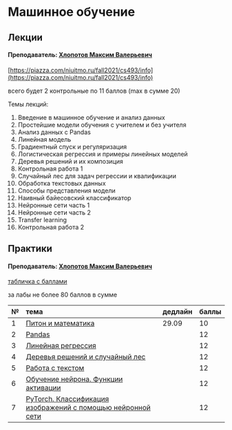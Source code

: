 # Машинное обучение

## Лекции

#### Преподаватель: [Хлопотов Максим Валерьевич](https://isu.ifmo.ru/pls/apex/f?p=2143:3:103572934657565::NO::PID:115801)

[https://piazza.com/niuitmo.ru/fall2021/cs493/info](https://piazza.com/niuitmo.ru/fall2021/cs493/info)

всего будет 2 контрольные по 11 баллов \(max в сумме 20\)

Темы лекций:  
1. Введение в машинное обучение и анализ данных  
2. Простейшие модели обучения с учителем и без учителя  
3. Анализ данных с Pandas  
4. Линейная модель  
5. Градиентный спуск и регуляризация  
6. Логистическая регрессия и примеры линейных моделей  
7. Деревья решений и их композиция  
8. Контрольная работа 1  
9. Случайный лес для задач регрессии и квалификации  
10. Обработка текстовых данных  
11. Способы представления модели  
12. Наивный байесовский классификатор  
13. Нейронные сети часть 1  
14. Нейронные сети часть 2  
15. Transfer learning  
16. Контрольная работа 2

## Практики

#### Преподаватель: [Хлопотов Максим Валерьевич](https://isu.ifmo.ru/pls/apex/f?p=2143:3:103572934657565::NO::PID:115801)

[табличка с баллами](https://docs.google.com/spreadsheets/d/1qo03lRyhl5xM4_Kx3jzJSb9K2vRGm9dXIqbUDmrkxMc/edit#gid=1070028933)

за лабы не более 80 баллов в сумме

| № | тема | дедлайн | баллы |
| :--- | :--- | :--- | :--- |
| 1 | [Питон и математика](https://drive.google.com/drive/folders/13riQMzd98q87wIjgUDX7Y-BywaAtunk-) | 29.09 | 10 |
| 2 | [Pandas](https://drive.google.com/drive/folders/1xP5H0bEgEXfZq6vLpKmE5xn14Dhjdmju) |  | 12 |
| 3 | [Линейная регрессия](https://drive.google.com/drive/folders/1xdnwllkb3H3171PVTvbBi9gX_gsHqrKC) |  | 12 |
| 4 | [Деревья решений и случайный лес](https://drive.google.com/drive/folders/1mQu_xwMv6ZpdPPqkkAfJnY852cB9wNve) |  | 12 |
| 5 | [Работа с текстом](https://drive.google.com/drive/folders/1uLKzWGaQqSs1mmB5_hLI9eKfnVoAkWFE) |  | 12 |
| 6 | [Обучение нейрона. Функции активации](https://drive.google.com/drive/folders/1FlI_BUm5jku7FxnlTrnVETDcpHv96pHn) |  | 12 |
| 7 | [PyTorch. Классификация изображений с помощью нейронной сети](https://drive.google.com/drive/folders/1GyBx7DTPr25Ofw8TmLdz60MNZQOuMXCY) |  | 12 |

